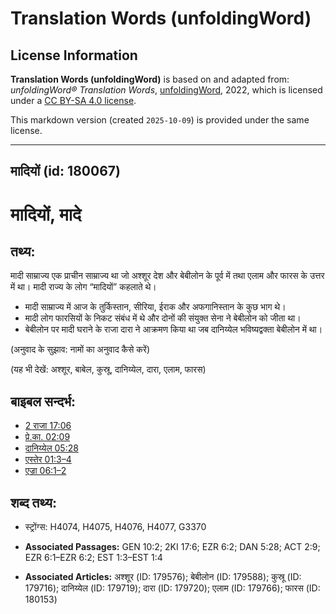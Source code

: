 # Translation Words (unfoldingWord)

## License Information

**Translation Words (unfoldingWord)** is based on and adapted from: _unfoldingWord® Translation Words_, [unfoldingWord](https://unfoldingword.org/utw), 2022, which is licensed under a [CC BY-SA 4.0 license](https://creativecommons.org/licenses/by-sa/4.0/legalcode.en).

This markdown version (created `2025-10-09`) is provided under the same license.



--------------------------------

## मादियों (id: 180067)

मादियों, मादे
=============

तथ्य:
-----

मादी साम्राज्य एक प्राचीन साम्राज्य था जो अश्शूर देश और बेबीलोन के पूर्व में तथा एलाम और फारस के उत्तर में था। मादी राज्य के लोग “मादियों” कहलाते थे।

* मादी साम्राज्य में आज के तुर्किस्तान, सीरिया, ईराक और अफगानिस्तान के कुछ भाग थे।
* मादी लोग फारसियों के निकट संबंध में थे और दोनों की संयुक्त सेना ने बेबीलोन को जीता था।
* बेबीलोन पर मादी घराने के राजा दारा ने आक्रमण किया था जब दानिय्येल भविष्यद्वक्ता बेबीलोन में था।

(अनुवाद के सुझाव: नामों का अनुवाद कैसे करें)

(यह भी देखें: अश्शूर, बाबेल, कुस्रू, दानिय्येल, दारा, एलाम, फारस)

बाइबल सन्दर्भ:
--------------

* [2 राजा 17:06](https://ref.ly/2Kgs0:0)
* [प्रे.का. 02:09](https://ref.ly/Acts2:9)
* [दानिय्येल 05:28](https://ref.ly/Dan5:28)
* [एस्तेर 01:3–4](https://ref.ly/Esth1:3-Esth1:4)
* [एज्रा 06:1–2](https://ref.ly/Ezra6:1-Ezra6:2)

शब्द तथ्य:
----------

* स्ट्रोंग्स: H4074, H4075, H4076, H4077, G3370

* **Associated Passages:** GEN 10:2; 2KI 17:6; EZR 6:2; DAN 5:28; ACT 2:9; EZR 6:1–EZR 6:2; EST 1:3–EST 1:4
* **Associated Articles:** अश्शूर (ID: 179576); बेबीलोन (ID: 179588); कुस्रू (ID: 179716); दानिय्येल (ID: 179719); दारा (ID: 179720); एलाम (ID: 179766); फारस (ID: 180153)

